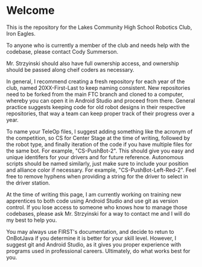 # Welcome

This is the repository for the Lakes Community High School Robotics Club, Iron Eagles.

To anyone who is currently a member of the club and needs help with the codebase, please contact Cody Summerson.

Mr. Strzyinski should also have full ownership access, and ownership should be passed along cheif coders as necessary.

In general, I recommend creating a fresh repository for each year of the club, named 20XX-First-Last to keep naming consistent. New repositories need to be forked from the main FTC branch and cloned to a computer, whereby you can open it in Android Studio and proceed from there. General practice suggests keeping code for old robot designs in their respective repositories, that way a team can keep proper track of their progress over a year.

To name your TeleOp files, I suggest adding something like the acronym of the competition, so CS for Center Stage at the time of writing, followed by the robot type, and finally iteration of the code if you have multiple files for the same bot. For example, "CS-PushBot-2". This should give you easy and unique identifers for your drivers and for future reference. 
Autonomous scripts should be named similarly, just make sure to include your position and alliance color if necessary. For example, "CS-PushBot-Left-Red-2". 
Feel free to remove hyphens when providing a string for the driver to select in the driver station.

At the time of writing this page, I am currently working on training new apprentices to both code using Android Studio and use git as version control. If you lose access to someone who knows how to manage those codebases, please ask Mr. Strzyinski for a way to contact me and I will do my best to help you.

You may always use FIRST's documentation, and decide to retun to OnBotJava if you determine it is better for your skill level. However, I suggest git and Android Studio, as it gives you proper experience with programs used in professional careers. Ultimately, do what works best for you.
